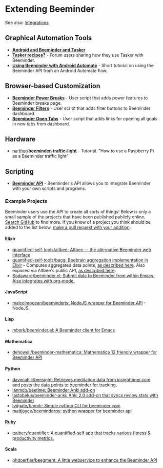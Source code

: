 # Extending Beeminder

See also: [Integrations](https://github.com/narthur/beeminder-wiki/blob/master/integrations.md)

## Graphical Automation Tools

- [**Android and Beeminder and Tasker**](https://blog.beeminder.com/beedroid/)
- [**Tasker recipes?**](https://forum.beeminder.com/t/tasker-recipes/5367) - Forum users sharing how they use Tasker with Beeminder.
- [**Using Beeminder with Android Automate**](https://forum.beeminder.com/t/using-beeminder-with-android-automate/6401) -
  Short tutorial on using the Beeminder API from an Android Automate flow.

## Browser-based Customization

- [**Beeminder Power Breaks**](https://openuserjs.org/scripts/narthur/Beeminder_Power_Breaks) - User script that adds 
  power features to Beeminder breaks page.
- [**Beeminder Filters**](https://openuserjs.org/scripts/narthur/Beeminder_Filters) - User script that adds filter
  buttons to Beeminder dashboard.
- [**Beeminder Open Tabs**](https://openuserjs.org/scripts/narthur/Beeminder_Open_Tabs) - User script that adds links
  for opening all goals in new tabs from dashboard.

## Hardware

- [narthur](https://github.com/narthur)/[**beeminder-traffic-light**](https://github.com/narthur/beeminder-traffic-light) - Tutorial. "How to use a Raspberry Pi as a Beeminder traffic light"

## Scripting

- [**Beeminder API**](http://api.beeminder.com/#beeminder-api-reference) - Beeminder's API allows you to integrate
  Beeminder with your own scripts and programs.
  
### Example Projects

Beeminder users use the API to create all sorts of things! Below is only a small sample of the projects that have been published publicly online. [Search GitHub](https://github.com/search?q=beeminder&type=) to find more. If you know of a project you think should be added to the list below, [make a pull request with your addition](contributing.md).

#### Elixir

- [quantified-self-tools/altbee: Altbee — the alternative Beeminder web interface](https://github.com/quantified-self-tools/altbee)
- [quantified-self-tools/bagg: Beebrain aggregation implementation in Elixir](https://github.com/quantified-self-tools/bagg) - Computes aggregated data points, [as described here](https://forum.beeminder.com/t/github-projects-that-use-the-beeminder-api/7497/3?u=narthur). Also exposed via Altbee's public API, [as described here](https://forum.beeminder.com/t/beeminder-mathematica-package/7385/12).
- [Sodaware/beeminder.el: Submit data to Beeminder from within Emacs. Also integrates with org-mode.](https://github.com/Sodaware/beeminder.el)

#### JavaScript

- [malcolmocean/beeminderjs: NodeJS wrapper for Beeminder API](https://github.com/malcolmocean/beeminderjs) - NodeJS.

#### Lisp

- [mbork/beeminder.el: A Beeminder client for Emacs](https://github.com/mbork/beeminder.el)

#### Mathematica

- [dehowell/beeminder-mathematica: Mathematica 12 friendly wrapper for Beeminder API](https://github.com/dehowell/beeminder-mathematica)

#### Python

- [davecahill/beesight: Retrieves meditation data from insighttimer.com and posts the data points to beeminder for tracking.](https://github.com/davecahill/beesight)
- [ianmcb/beetime: Beeminder Anki add-on](https://github.com/ianmcb/beetime)
- [lastobelus/beeminder-anki: Anki 2.0 add-on that syncs review stats with Beeminder](https://github.com/lastobelus/beeminder-anki)
- [lydgate/bmndr: Simple python CLI for beeminder.com](https://github.com/lydgate/bmndr)
- [mattjoyce/beeminderpy: python wrapper for beeminder api](https://github.com/mattjoyce/beeminderpy)

#### Ruby

- [tsubery/quantifier: A quantified-self app that tracks various fitness & productivity metrics.](https://github.com/tsubery/quantifier)

#### Scala

- [phdoerfler/beegment: A little webservice to enhance the Beeminder API](https://github.com/phdoerfler/beegment)
